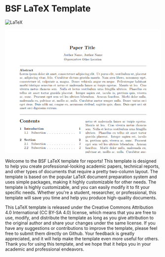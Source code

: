 # BSF LaTeX Template

![LaTeX](https://img.shields.io/badge/latex-%23008080.svg?style=for-the-badge&logo=latex&logoColor=white)

![Example](example.png)

Welcome to the BSF LaTeX template for reports! This template is designed to help you create professional-looking academic papers, technical reports, and other types of documents that require a pretty two-column layout. The template is based on the popular LaTeX document preparation system and uses simple packages, making it highly customizable for other needs. The template is highly customizable, and you can easily modify it to fit your specific needs. Whether you're a student, researcher, or professional, this template will save you time and help you produce high-quality documents.

This LaTeX template is released under the Creative Commons Attribution 4.0 International (CC BY-SA 4.0) license, which means that you are free to use, modify, and distribute the template as long as you give attribution to the original author and share your changes under the same license. If you have any suggestions or contributions to improve the template, please feel free to submit them directly on Github. Your feedback is greatly appreciated, and it will help make the template even more useful for others. Thank you for using this template, and we hope that it helps you in your academic and professional endeavors.
